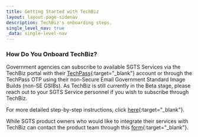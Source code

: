 ```yaml
---
title: Getting Started with TechBiz
layout: layout-page-sidenav
description: TechBiz's onboarding steps.
single_level_nav: true
_data: single-level-nav
---
```


### How Do You Onboard TechBiz?

Government agencies can subscribe to available SGTS Services via the TechBiz portal with their [TechPass](https://www.developer.tech.gov.sg/products/categories/digital-identity/techpass/overview.html){:target="_blank"} account or through the TechPass OTP using their non-Secure Email Government Standard Image Builds (non-SE GSIBs). As TechBiz is still currently in the Beta stage, please reach out to your SGTS Service personnel if you wish to subscribe through TechBiz.

For more detailed step-by-step instructions, click [here](https://docs.developer.tech.gov.sg/docs/techbiz-documentation/#/log-in-to-TechBiz-portal){:target="_blank"}.

While SGTS product owners who would like to integrate their services with TechBiz can contact the product team through this [form](https://form.gov.sg/#!/62280856ba91100012050933){:target="\_blank"}.
